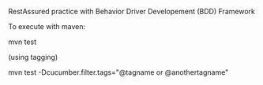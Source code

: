 RestAssured practice with Behavior Driver Developement (BDD) Framework

To execute with maven:

mvn test

(using tagging)

mvn test -Dcucumber.filter.tags="@tagname or @anothertagname"